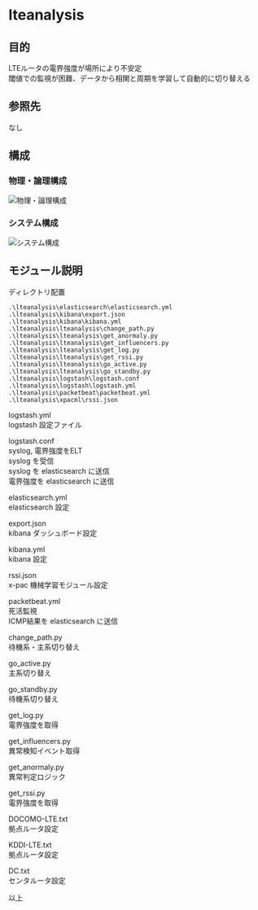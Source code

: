 # lteanalysis  
  
## 目的  
  
LTEルータの電界強度が場所により不安定  
閾値での監視が困難、データから相関と周期を学習して自動的に切り替える  
  
## 参照先  
  
なし  
  
## 構成  
  
### 物理・論理構成  
  
![物理・論理構成](https://drive.google.com/uc?export=view&id=1sCdxmneERVtnAQojz3sYBRQFGiKRh1rU)  
  
### システム構成  
  
![システム構成](https://drive.google.com/uc?export=view&id=1qa_JeD4BJ9KrSQt1zzIgWfxNz-Lxzphn)  
  
## モジュール説明  
  
ディレクトリ配置  
```  
.\lteanalysis\elasticsearch\elasticsearch.yml  
.\lteanalysis\kibana\export.json  
.\lteanalysis\kibana\kibana.yml  
.\lteanalysis\lteanalysis\change_path.py  
.\lteanalysis\lteanalysis\get_anormaly.py  
.\lteanalysis\lteanalysis\get_influencers.py  
.\lteanalysis\lteanalysis\get_log.py  
.\lteanalysis\lteanalysis\get_rssi.py  
.\lteanalysis\lteanalysis\go_active.py  
.\lteanalysis\lteanalysis\go_standby.py  
.\lteanalysis\logstash\logstash.conf  
.\lteanalysis\logstash\logstash.yml  
.\lteanalysis\packetbeat\packetbeat.yml  
.\lteanalysis\xpacml\rssi.json  
```  
  
logstash.yml  
logstash 設定ファイル  
  
logstash.conf  
syslog, 電界強度をELT  
syslog を受信  
syslog を elasticsearch に送信  
電界強度を elasticsearch に送信  
  
elasticsearch.yml  
elasticsearch 設定  
  
export.json  
kibana ダッシュボード設定  
  
kibana.yml  
kibana 設定  
  
rssi.json  
x-pac 機械学習モジュール設定  
  
packetbeat.yml  
死活監視  
ICMP結果を elasticsearch に送信  
  
change_path.py  
待機系・主系切り替え  
  
go_active.py  
主系切り替え  
  
go_standby.py  
待機系切り替え  
  
get_log.py  
電界強度を取得  
  
get_influencers.py  
異常検知イベント取得  
  
get_anormaly.py  
異常判定ロジック  
  
get_rssi.py  
電界強度を取得  
  
DOCOMO-LTE.txt  
拠点ルータ設定  
  
KDDI-LTE.txt  
拠点ルータ設定  
  
DC.txt  
センタルータ設定  
  
以上  
